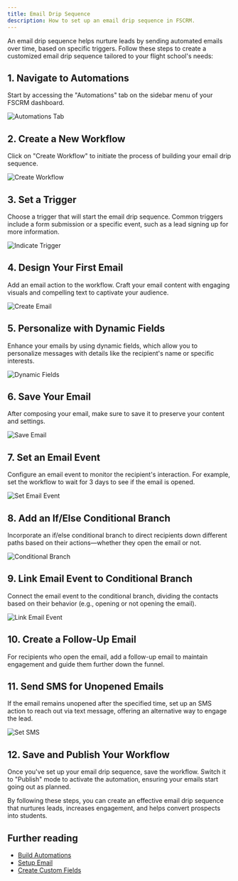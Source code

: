 ```yaml
---
title: Email Drip Sequence
description: How to set up an email drip sequence in FSCRM.
---
```


An email drip sequence helps nurture leads by sending automated emails over time, based on specific triggers. Follow these steps to create a customized email drip sequence tailored to your flight school's needs:

## 1. Navigate to Automations

Start by accessing the "Automations" tab on the sidebar menu of your FSCRM dashboard.

![Automations Tab](/public/build-automations-guide/automations-tab.webp)

## 2. Create a New Workflow

Click on "Create Workflow" to initiate the process of building your email drip sequence.

![Create Workflow](/public/build-automations-guide/choose-workflow.webp)

## 3. Set a Trigger

Choose a trigger that will start the email drip sequence. Common triggers include a form submission or a specific event, such as a lead signing up for more information.

![Indicate Trigger](/public/email-drip-guide/create-trigger-drip.webp)

## 4. Design Your First Email

Add an email action to the workflow. Craft your email content with engaging visuals and compelling text to captivate your audience.

![Create Email](/public/email-drip-guide/create-email.webp)

## 5. Personalize with Dynamic Fields

Enhance your emails by using dynamic fields, which allow you to personalize messages with details like the recipient's name or specific interests.

![Dynamic Fields](/public/email-drip-guide/insert-dynamic-fields.webp)

## 6. Save Your Email

After composing your email, make sure to save it to preserve your content and settings.

![Save Email](/public/email-drip-guide/write-email.webp)

## 7. Set an Email Event

Configure an email event to monitor the recipient's interaction. For example, set the workflow to wait for 3 days to see if the email is opened.

![Set Email Event](/public/email-drip-guide/wait-for-open.webp)

## 8. Add an If/Else Conditional Branch

Incorporate an if/else conditional branch to direct recipients down different paths based on their actions—whether they open the email or not.

![Conditional Branch](/public/email-drip-guide/conditional-branches.webp)

## 9. Link Email Event to Conditional Branch

Connect the email event to the conditional branch, dividing the contacts based on their behavior (e.g., opening or not opening the email).

![Link Email Event](/public/email-drip-guide/set-conditions.webp)

## 10. Create a Follow-Up Email

For recipients who open the email, add a follow-up email to maintain engagement and guide them further down the funnel.

## 11. Send SMS for Unopened Emails

If the email remains unopened after the specified time, set up an SMS action to reach out via text message, offering an alternative way to engage the lead.

![Set SMS](/public/email-drip-guide/send-sms.webp)

## 12. Save and Publish Your Workflow

Once you've set up your email drip sequence, save the workflow. Switch it to "Publish" mode to activate the automation, ensuring your emails start going out as planned.

By following these steps, you can create an effective email drip sequence that nurtures leads, increases engagement, and helps convert prospects into students.

## Further reading

- [Build Automations](/guides/build-automations)
- [Setup Email](/guides/setup-email)
- [Create Custom Fields](/guides/custom-fields)
